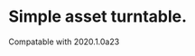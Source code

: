 Simple asset turntable.
=====================================================

Compatable with 2020.1.0a23 